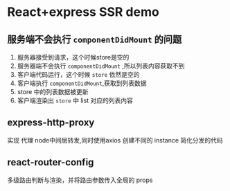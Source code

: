 # React+express SSR demo

## 服务端不会执行 `componentDidMount` 的问题

1. 服务器接受到请求，这个时候store是空的
2. 服务器端不会执行 `componentDidMount` ,所以列表内容获取不到
3. 客户端代码运行，这个时候 `store` 依然是空的
4. 客户端执行 `componentDidMount`,获取到列表数据
5. store 中的列表数据被更新
6. 客户端渲染出 `store` 中 list 对应的列表内容

## express-http-proxy

实现 代理 node中间层转发,同时使用axios 创建不同的 instance 简化分发的代码

## react-router-config

多级路由判断与渲染，并将路由参数传入全局的 props